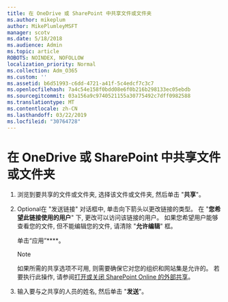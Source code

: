 ```yaml
---
title: 在 OneDrive 或 SharePoint 中共享文件或文件夹
ms.author: mikeplum
author: MikePlumleyMSFT
manager: scotv
ms.date: 5/18/2018
ms.audience: Admin
ms.topic: article
ROBOTS: NOINDEX, NOFOLLOW
localization_priority: Normal
ms.collection: Adm_O365
ms.custom: ''
ms.assetid: b6d51993-c6dd-4721-a41f-5c4edcf7c3c7
ms.openlocfilehash: 7a4c54e158f0bdd08e6f0b216b298133ec05ebdb
ms.sourcegitcommit: 03a156a9c9740521155a30775492c7dff0982588
ms.translationtype: MT
ms.contentlocale: zh-CN
ms.lasthandoff: 03/22/2019
ms.locfileid: "30764728"
---
```

# <a name="share-a-file-or-folder-in-onedrive-or-sharepoint"></a>在 OneDrive 或 SharePoint 中共享文件或文件夹

1. 浏览到要共享的文件或文件夹, 选择该文件或文件夹, 然后单击 "**共享**"。
    
2. Optional在 "发送链接" 对话框中, 单击向下箭头以更改链接的类型。 在 "**您希望此链接使用的用户**" 下, 更改可以访问该链接的用户。 如果您希望用户能够查看您的文件, 但不能编辑您的文件, 请清除 "**允许编辑**" 框。 
    
    单击“应用”****。
    
    > [!NOTE]
    > 如果所需的共享选项不可用, 则需要确保它对您的组织和网站集是允许的。 若要执行此操作, 请参阅[打开或关闭 SharePoint Online 的外部共享](https://go.microsoft.com/fwlink/?linkid=866426)。 
  
3. 输入要与之共享的人员的姓名, 然后单击 "**发送**"。
    

